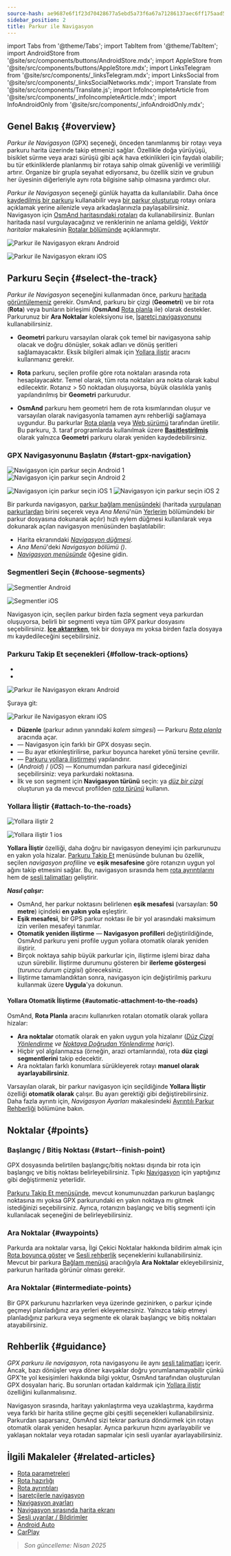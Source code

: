 ```yaml
---
source-hash: ae9687e6f1f23d70428677a5ebd5a73f6a67a71286137aec6ff175aad5589758
sidebar_position: 2
title: Parkur ile Navigasyon
---
```

import Tabs from '@theme/Tabs';
import TabItem from '@theme/TabItem';
import AndroidStore from '@site/src/components/buttons/AndroidStore.mdx';
import AppleStore from '@site/src/components/buttons/AppleStore.mdx';
import LinksTelegram from '@site/src/components/_linksTelegram.mdx';
import LinksSocial from '@site/src/components/_linksSocialNetworks.mdx';
import Translate from '@site/src/components/Translate.js';
import InfoIncompleteArticle from '@site/src/components/_infoIncompleteArticle.mdx';
import InfoAndroidOnly from '@site/src/components/_infoAndroidOnly.mdx';



## Genel Bakış {#overview}

*Parkur ile Navigasyon* (GPX) seçeneği, önceden tanımlanmış bir rotayı veya parkuru harita üzerinde takip etmenizi sağlar. Özellikle doğa yürüyüşü, bisiklet sürme veya arazi sürüşü gibi açık hava etkinlikleri için faydalı olabilir; bu tür etkinliklerde planlanmış bir rotaya sahip olmak güvenliği ve verimliliği artırır. Organize bir grupla seyahat ediyorsanız, bu özellik sizin ve grubun her üyesinin diğerleriyle aynı rota bilgisine sahip olmasına yardımcı olur.

*Parkur ile Navigasyon* seçeneği günlük hayatta da kullanılabilir. Daha önce [kaydedilmiş bir parkuru](../../plugins/trip-recording.md) kullanabilir veya [bir parkur oluşturup](../../personal/tracks/manage-tracks.md#create-a-track) rotayı onlara açıklamak yerine ailenizle veya arkadaşlarınızla paylaşabilirsiniz. Navigasyon için [OsmAnd haritasındaki rotaları](../../../../blog/routes/) da kullanabilirsiniz. Bunları haritada nasıl vurgulayacağınız ve renklerinin ne anlama geldiği, *Vektör haritalar* makalesinin [Rotalar bölümünde](../../map/vector-maps.md#routes) açıklanmıştır.

<Tabs groupId="operating-systems" queryString="current-os">

<TabItem value="android" label="Android">

![Parkur ile Navigasyon ekranı Android](@site/static/img/navigation/gpx/navigation_gpx_android.png)

</TabItem>

<TabItem value="ios" label="iOS">

![Parkur ile Navigasyon ekranı iOS](@site/static/img/navigation/gpx/navigation_gpx_ios.png)

</TabItem>

</Tabs>


## Parkuru Seçin {#select-the-track}

*Parkur ile Navigasyon* seçeneğini kullanmadan önce, parkuru [haritada görüntülemeniz](../../map/tracks/index.md#display-tracks-on-the-map) gerekir. OsmAnd, parkuru bir çizgi (**Geometri**) ve bir rota (**Rota**) veya bunların birleşimi (**OsmAnd** [Rota planla](../../plan-route/create-route.md) ile) olarak destekler. Parkurunuz bir **Ara Noktalar** koleksiyonu ise, [İşaretçi navigasyonunu](./markers-navigation.md) kullanabilirsiniz.


- **Geometri** parkuru varsayılan olarak çok temel bir navigasyona sahip olacak ve doğru dönüşler, sokak adları ve dönüş şeritleri sağlamayacaktır. Eksik bilgileri almak için [Yollara iliştir](#attach-to-the-roads) aracını kullanmanız gerekir.

- **Rota** parkuru, seçilen profile göre rota noktaları arasında rota hesaplayacaktır. Temel olarak, tüm rota noktaları ara nokta olarak kabul edilecektir. Rotanız > 50 noktadan oluşuyorsa, büyük olasılıkla yanlış yapılandırılmış bir **Geometri** parkurudur.

- **OsmAnd** parkuru hem geometri hem de rota kısımlarından oluşur ve varsayılan olarak navigasyonla tamamen aynı rehberliği sağlamaya uygundur. Bu parkurlar [Rota planla](../../plan-route/create-route.md) veya [Web sürümü](../../web/index.md) tarafından üretilir. Bu parkuru, 3. taraf programlarda kullanılmak üzere [**Basitleştirilmiş**](../../plan-route/create-route.md#save-route) olarak yalnızca **Geometri** parkuru olarak yeniden kaydedebilirsiniz.


### GPX Navigasyonunu Başlatın {#start-gpx-navigation}

<Tabs groupId="operating-systems" queryString="current-os">

<TabItem value="android" label="Android">

![Navigasyon için parkur seçin Android 1](@site/static/img/navigation/gpx/follow_track_andr_1.png) ![Navigasyon için parkur seçin Android 2](@site/static/img/navigation/gpx/follow_track_andr_2.png)

</TabItem>

<TabItem value="ios" label="iOS">

![Navigasyon için parkur seçin iOS 1](@site/static/img/navigation/gpx/follow_track_ios_1.png) ![Navigasyon için parkur seçin iOS 2](@site/static/img/navigation/gpx/follow_track_ios_2.png)

</TabItem>

</Tabs>

Bir parkurda navigasyon, [parkur bağlam menüsündeki](../../map/tracks/track-context-menu.md#add-waypoint-to-a-track) (haritada [vurgulanan parkurlardan](./route-navigation.md#history-of-previous-routes) birini seçerek veya *Ana Menü*'nün [Yerlerim](../../personal/myplaces.md) bölümündeki bir parkur dosyasına dokunarak açılır) hızlı eylem düğmesi kullanılarak veya dokunarak açılan navigasyon menüsünden başlatılabilir:

- Harita ekranındaki [*Navigasyon düğmesi*](../../widgets/map-buttons.md#directions).
- *Ana Menü*'deki *Navigasyon bölümü* *(<Translate android="true" ids="shared_string_menu,shared_string_navigation"/>)*.
- [*Navigasyon menüsünde*](./route-navigation.md#navigation-menu) *<Translate android="true" ids="shared_string_settings,follow_track"/>* öğesine gidin.

### Segmentleri Seçin {#choose-segments}

<Tabs groupId="operating-systems" queryString="current-os">

<TabItem value="android" label="Android">

![Segmentler Android](@site/static/img/navigation/gpx/segments_andr.png)

</TabItem>

<TabItem value="ios" label="iOS">

![Segmentler iOS](@site/static/img/navigation/gpx/segments_ios.png)

</TabItem>

</Tabs>

Navigasyon için, seçilen parkur birden fazla segment veya parkurdan oluşuyorsa, belirli bir segmenti veya tüm GPX parkur dosyasını seçebilirsiniz. **[İçe aktarırken](../../personal/tracks/manage-tracks.md#import)**, tek bir dosyaya mı yoksa birden fazla dosyaya mı kaydedileceğini seçebilirsiniz.


### Parkuru Takip Et seçenekleri {#follow-track-options}

<Tabs groupId="operating-systems" queryString="current-os">

<TabItem value="android" label="Android">

- *<Translate android="true" ids="shared_string_navigation,shared_string_settings,follow_track"/>*
- *<Translate android="true" ids="help_article_map_track_context_menu_name,shared_string_options,follow_track"/>*

![Parkur ile Navigasyon ekranı Android](@site/static/img/navigation/gpx/follow_the_track_5-1_andr.png)

</TabItem>

<TabItem value="ios" label="iOS">

Şuraya git: *<Translate ios="true" ids="shared_string_navigation,shared_string_settings,follow_track"/>*


![Parkur ile Navigasyon ekranı iOS](@site/static/img/navigation/gpx/follow_the_track_4-1_ios.png)

</TabItem>

</Tabs>

- **Düzenle** (parkur adının yanındaki *kalem simgesi*) — Parkuru [*Rota planla*](../../plan-route/create-route.md) aracında açar.
- **<Translate android="true" ids="select_another_track"/>** — Navigasyon için farklı bir GPX dosyası seçin.
- **<Translate android="true" ids="gpx_option_reverse_route"/>** — Bu ayar etkinleştirilirse, parkur boyunca hareket yönü tersine çevrilir.
- **<Translate android="true" ids="attach_to_the_roads"/>** — [Parkuru yollara iliştirmeyi](#attach-to-the-roads) yapılandırır.
- **<Translate android="true" ids="pass_whole_track_descr"/>** (*Android*) / **<Translate ios="true" ids="point_to_navigate"/>** (*iOS*) — Konumumdan parkura nasıl gideceğinizi seçebilirsiniz:
*<Translate android="true" ids="start_of_the_track"/>* veya parkurdaki *<Translate android="true" ids="nearest_point"/>* noktasına.
- İlk ve son segment için **Navigasyon türünü** seçin: ya [*düz bir çizgi*](../routing/straight-line-routing.md) oluşturun ya da mevcut profilden [*rota türünü*](../routing/osmand-routing.md#routing-types) kullanın.


### Yollara İliştir {#attach-to-the-roads}

<Tabs groupId="operating-systems" queryString="current-os">

<TabItem value="android" label="Android">

![Yollara iliştir 2](@site/static/img/navigation/gpx/attach_roads_gpx_andr_2.png)

</TabItem>

<TabItem value="ios" label="iOS">

![Yollara iliştir 1 ios](@site/static/img/navigation/gpx/attach_to_the_roads_ios.png)

</TabItem>

</Tabs>

**Yollara İliştir** özelliği, daha doğru bir navigasyon deneyimi için parkurunuzu en yakın yola hizalar. [Parkuru Takip Et](#follow-track-options) menüsünde bulunan bu özellik, seçilen *navigasyon profiline* ve **eşik mesafesine** göre rotanızın uygun yol ağını takip etmesini sağlar. Bu, navigasyon sırasında hem [rota ayrıntılarını](../setup/route-details.md) hem de [sesli talimatları](#guidance) geliştirir.

***Nasıl çalışır:***

- OsmAnd, her parkur noktasını belirlenen **eşik mesafesi** (varsayılan: **50 metre**) içindeki **en yakın yola** eşleştirir.
- **Eşik mesafesi**, bir GPS parkur noktası ile bir yol arasındaki maksimum izin verilen mesafeyi tanımlar.
- **Otomatik yeniden iliştirme** — **Navigasyon profilleri** değiştirildiğinde, OsmAnd parkuru yeni profile uygun yollara otomatik olarak yeniden iliştirir.
- Birçok noktaya sahip büyük parkurlar için, iliştirme işlemi biraz daha uzun sürebilir. İliştirme durumunu gösteren bir **ilerleme göstergesi** (*turuncu durum çizgisi*) göreceksiniz.
- İliştirme tamamlandıktan sonra, navigasyon için değiştirilmiş parkuru kullanmak üzere **Uygula**'ya dokunun.

#### Yollara Otomatik İliştirme {#automatic-attachment-to-the-roads}

OsmAnd, **Rota Planla** aracını kullanırken rotaları otomatik olarak yollara hizalar:

- **Ara noktalar** otomatik olarak en yakın uygun yola hizalanır (*[Düz Çizgi Yönlendirme](../../navigation/routing/straight-line-routing.md) ve [Noktaya Doğrudan Yönlendirme](../../navigation/routing/direct-to-point-routing.md) hariç*).
- Hiçbir yol algılanmazsa (örneğin, arazi ortamlarında), rota **düz çizgi segmentlerini** takip edecektir.
- Ara noktaları farklı konumlara sürükleyerek rotayı **manuel olarak ayarlayabilirsiniz**.

Varsayılan olarak, bir parkur navigasyon için seçildiğinde **Yollara İliştir** özelliği **otomatik olarak** çalışır. Bu ayarı gerektiği gibi değiştirebilirsiniz. Daha fazla ayrıntı için, *Navigasyon Ayarları* makalesindeki [Ayrıntılı Parkur Rehberliği](../guidance/navigation-settings.md#detailed-track-guidance) bölümüne bakın.


## Noktalar {#points}

### Başlangıç / Bitiş Noktası {#start--finish-point}

GPX dosyasında belirtilen başlangıç/bitiş noktası dışında bir rota için başlangıç ve bitiş noktası belirleyebilirsiniz. Tıpkı [Navigasyon](../setup/route-navigation.md#select-starting-point) için yaptığınız gibi değiştirmeniz yeterlidir.

[Parkuru Takip Et menüsünde](#follow-track-options), mevcut konumunuzdan parkurun başlangıç noktasına mı yoksa GPX parkurundaki en yakın noktaya mı gitmek istediğinizi seçebilirsiniz. Ayrıca, rotanızın başlangıç ve bitiş segmenti için kullanılacak [<Translate android="true" ids="nav_type_hint"/>](../routing/osmand-routing.md#routing-types) seçeneğini de belirleyebilirsiniz.

### Ara Noktalar {#waypoints}

Parkurda ara noktalar varsa, İlgi Çekici Noktalar hakkında bildirim almak için [Rota boyunca göster](../guidance/map-during-navigation.md#show-points-along-the-route) ve [Sesli rehberlik](../guidance/voice-navigation.md#voice-settings) seçeneklerini kullanabilirsiniz. Mevcut bir parkura [Bağlam menüsü](../../map/map-context-menu.md#-add--edit-track-waypoint--add--edit-track-waypoint) aracılığıyla **Ara Noktalar** ekleyebilirsiniz, parkurun haritada görünür olması gerekir.

### Ara Noktalar {#intermediate-points}

Bir GPX parkurunu hazırlarken veya üzerinde gezinirken, o parkur içinde geçmeyi planladığınız ara yerleri ekleyemezsiniz. Yalnızca takip etmeyi planladığınız parkura veya segmente ek olarak başlangıç ve bitiş noktaları atayabilirsiniz.

## Rehberlik {#guidance}

*GPX parkuru ile navigasyon*, rota navigasyonu ile aynı [sesli talimatları](../guidance/voice-navigation.md) içerir. Ancak, bazı dönüşler veya döner kavşaklar doğru yorumlanamayabilir çünkü GPX'te yol kesişimleri hakkında bilgi yoktur, OsmAnd tarafından oluşturulan GPX dosyaları hariç. Bu sorunları ortadan kaldırmak için [Yollara iliştir](#attach-to-the-roads) özelliğini kullanmalısınız.

Navigasyon sırasında, haritayı yakınlaştırma veya uzaklaştırma, kaydırma veya farklı bir harita stiline geçme gibi çeşitli seçenekleri kullanabilirsiniz. Parkurdan saparsanız, OsmAnd sizi tekrar parkura döndürmek için rotayı otomatik olarak yeniden hesaplar. Ayrıca parkurun hızını ayarlayabilir ve yaklaşan noktalar veya rotadan sapmalar için sesli uyarılar ayarlayabilirsiniz.


## İlgili Makaleler {#related-articles}

- [Rota parametreleri](../routing/osmand-routing.md#routing-types)
- [Rota hazırlığı](./route-navigation.md)
- [Rota ayrıntıları](./route-details.md)
- [İşaretçilerle navigasyon](./markers-navigation.md)
- [Navigasyon ayarları](../guidance/navigation-settings.md)
- [Navigasyon sırasında harita ekranı](../guidance/map-during-navigation.md)
- [Sesli uyarılar / Bildirimler](../guidance/voice-navigation.md)
- [Android Auto](../auto-car.md)
- [CarPlay](../car-play.md)

> *Son güncelleme: Nisan 2025*